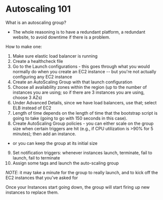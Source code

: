 # Autoscaling 101

What is an autoscaling group?
- The whole reasoning is to have a redundant platform, a redundant website, to avoid downtime if there is a problem.


How to make one:
1. Make sure elastic load balancer is running
2. Create a healthcheck file
3. Go to the Launch configurations - this goes through what you would normally do when you create an EC2 instance -- but you're not actually configuring any EC2 instance
4. Create an AutoScaling Group with that launch configuration
5. Choose all availability zones within the region (up to the number of instances you are using; so if there are 3 instances you are using, choose 3 AZs)
6. Under Advanced Details, since we have load balancers, use that; select ELB instead of EC2
7. Length of time depends on the length of time that the bootstrap script is going to take (going to go with 150 seconds in this case). 
8. Create AutoScaling Group policies - you can either scale on the group size when certain triggers are hit (e.g., if CPU utilization is >90% for 5 minutes); then add an instance.
  - or you can keep the group at its initial size
9. Set notification triggers: whenever instances launch, terminate, fail to launch, fail to terminate
10. Assign some tags and launch the auto-scaling group

*NOTE*: it may take a  minute for the group to really launch, and to kick off the EC2 instances that you've asked for

Once your Instances start going down, the group will start firing up new instances to replace them.
